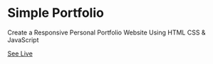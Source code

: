 # Simple Portfolio
Create a Responsive Personal Portfolio Website Using HTML CSS & JavaScript

[See Live](https://manuj-rai.github.io/Portfolio)
